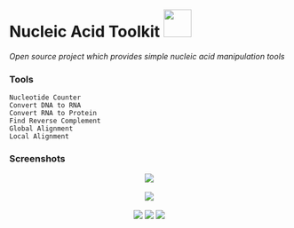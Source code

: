 # Nucleic Acid Toolkit <img src="https://github.com/anfederico/Nucleic-Acid-Toolkit/blob/master/Toolkit.png" width="50"/> 
<i>Open source project which provides simple nucleic acid manipulation tools</i>

### Tools
    Nucleotide Counter
    Convert DNA to RNA
    Convert RNA to Protein
    Find Reverse Complement
    Global Alignment
    Local Alignment

### Screenshots
<p align="center">
<img src="https://github.com/anfederico/Nucleic-Acid-Toolkit/blob/master/Demo/DEMO1.png"/><br><br>
<img src="https://github.com/anfederico/Nucleic-Acid-Toolkit/blob/master/Demo/DEMO2.png"/><br><br>
<img src="https://github.com/anfederico/Nucleic-Acid-Toolkit/blob/master/Demo/DEMO3.png"/> 
<img src="https://github.com/anfederico/Nucleic-Acid-Toolkit/blob/master/Demo/DEMO4.png"/>
<img src="https://github.com/anfederico/Nucleic-Acid-Toolkit/blob/master/Demo/DEMO5.png"/> 
</p>
